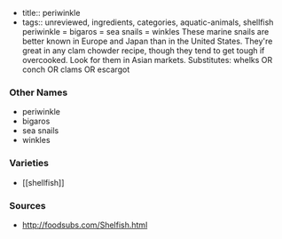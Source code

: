- title:: periwinkle
- tags:: unreviewed, ingredients, categories, aquatic-animals, shellfish
periwinkle = bigaros = sea snails = winkles These marine snails are better known in Europe and Japan than in the United States. They're great in any clam chowder recipe, though they tend to get tough if overcooked. Look for them in Asian markets. Substitutes: whelks OR conch OR clams OR escargot

### Other Names

* periwinkle
* bigaros
* sea snails
* winkles

### Varieties

* [[shellfish]]

### Sources
* http://foodsubs.com/Shelfish.html
